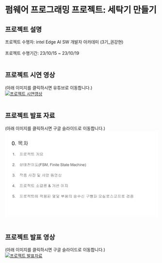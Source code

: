 펌웨어 프로그래밍 프로젝트: 세탁기 만들기
==========
## 프로젝트 설명
프로젝트 수행자: intel Edge AI SW 개발자 아카데미 (3기_권강현)<br>
<br>
프로젝트 수행기간: 23/10/15 ~ 23/10/19<br>
<br>

## 프로젝트 시연 영상
(아래 이미지를 클릭하시면 유튜브로 이동합니다.)<br>
[![프로젝트 시연영상](http://img.youtube.com/vi/58fGxxrwpnQ/0.jpg)](https://youtu.be/58fGxxrwpnQ)<br>
<br>

## 프로젝트 발표 자료
(아래 이미지를 클릭하시면 구글 슬라이드로 이동합니다.)<br>
[![프로젝트 발표자료](./project_ppt_thumbnail.jpg)](https://docs.google.com/presentation/d/10V333uApeK11jBF7PNYokLzSHVcmj0B7Nhg3YjQDHO4/edit?usp=sharing)<br>
<br>

## 프로젝트 발표 영상
(아래 이미지를 클릭하시면 구글 슬라이드로 이동합니다.)<br>
[![프로젝트 발표자료](http://img.youtube.com/vi/McwAPPPH1eI/0.jpg)](https://youtu.be/McwAPPPH1eI)<br>
<br>
